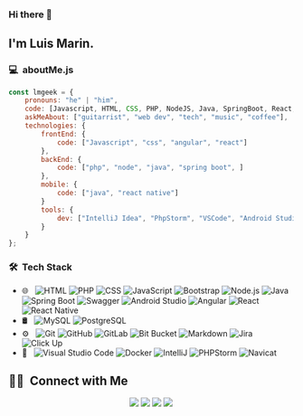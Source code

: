 ### Hi there 👋

## I'm Luis Marin.

### 💻 &nbsp;aboutMe.js

```javascript
const lmgeek = {
    pronouns: "he" | "him",
    code: [Javascript, HTML, CSS, PHP, NodeJS, Java, SpringBoot, React, ReactNative, Angular, Android],
    askMeAbout: ["guitarrist", "web dev", "tech", "music", "coffee"],
    technologies: {
        frontEnd: {
            code: ["Javascript", "css", "angular", "react"]
        },
        backEnd: {
            code: ["php", "node", "java", "spring boot", ]
        },
        mobile: {
            code: ["java", "react native"]
        }
        tools: {
            dev: ["IntelliJ Idea", "PhpStorm", "VSCode", "Android Studio", "Navicat"]
        }
    }
};
```


### 🛠 &nbsp;Tech Stack

- 🌐 &nbsp;
  ![HTML](https://img.shields.io/badge/-HTML-333333?style=flat&logo=HTML5)
  ![PHP](https://img.shields.io/badge/-PHP-333333?style=flat&logo=php)
  ![CSS](https://img.shields.io/badge/-CSS-333333?style=flat&logo=CSS3&logoColor=1572B6)
  ![JavaScript](https://img.shields.io/badge/-JavaScript-333333?style=flat&logo=javascript)
  ![Bootstrap](https://img.shields.io/badge/-Bootstrap-333333?style=flat&logo=bootstrap&logoColor=563D7C)
  ![Node.js](https://img.shields.io/badge/-Node.js-333333?style=flat&logo=node.js)
  ![Java](https://img.shields.io/badge/-Java-333333?style=flat&logo=java)
  ![Spring Boot](https://img.shields.io/badge/-Spring%20Boot-333333?style=flat&logo=springboot)
  ![Swagger](https://img.shields.io/badge/-Swagger-333333?style=flat&logo=swagger)
  ![Android Studio](https://img.shields.io/badge/-Android%20Studio-333333?style=flat&logo=android)
  ![Angular](https://img.shields.io/badge/-Angular-333333?style=flat&logo=angular)
  ![React](https://img.shields.io/badge/-React-333333?style=flat&logo=react)
  ![React Native](https://img.shields.io/badge/-React%20Native-333333?style=flat&logo=react)
- 🛢 &nbsp;
  ![MySQL](https://img.shields.io/badge/-MySQL-333333?style=flat&logo=mysql&logoColor=fff)
  ![PostgreSQL](https://img.shields.io/badge/-PostgreSQL-333333?style=flat&logo=postgresql)
- ⚙️ &nbsp;
  ![Git](https://img.shields.io/badge/-Git-333333?style=flat&logo=git)
  ![GitHub](https://img.shields.io/badge/-GitHub-333333?style=flat&logo=github)
  ![GitLab](https://img.shields.io/badge/-GitLab-333333?style=flat&logo=gitlab)
  ![Bit Bucket](https://img.shields.io/badge/-Bit%20Bucket-333333?style=flat&logo=bitbucket)
  ![Markdown](https://img.shields.io/badge/-Markdown-333333?style=flat&logo=markdown)
  ![Jira](https://img.shields.io/badge/-Jira-333333?style=flat&logo=jira)
  ![Click Up](https://img.shields.io/badge/-Click%20Up-333333?style=flat&logo=clickup)
- 🔧 &nbsp;
  ![Visual Studio Code](https://img.shields.io/badge/-Visual%20Studio%20Code-333333?style=flat&logo=visual-studio-code&logoColor=007ACC)
  ![Docker](https://img.shields.io/badge/-Docker-333333?style=flat&logo=docker)
  ![IntelliJ](https://img.shields.io/badge/-IntelliJ-333333?style=flat&logo=intellijidea)
  ![PHPStorm](https://img.shields.io/badge/-PHPStorm-333333?style=flat&logo=phpstorm)
  ![Navicat](https://img.shields.io/badge/-Navicat-333333?style=flat&logo=navicat)


##  🤝🏻 &nbsp;Connect with Me

<p align="center">
<a href="https://luismar.in/new"><img src="https://img.shields.io/badge/-luismar.in-3423A6?style=flat-square&logo=Google-Chrome&logoColor=white"/></a>
<a href="https://www.linkedin.com/in/luis-armando-marin-naveda"><img src="https://img.shields.io/badge/-Luis%20Marin-0077B5?style=flat-square&logo=Linkedin&logoColor=white"/></a>
<a href="mailto:tsuluismarin@gmail.com"><img src="https://img.shields.io/badge/-tsuluismarin@gmail.com-D14836?style=flat-square&logo=Gmail&logoColor=white"/></a>
<a href="mailto:info@luismar.in"><img src="https://img.shields.io/badge/-info@luismar.in-D14836?style=flat-square&logo=Gmail&logoColor=white"/></a>

<!--
**lmgeek/lmgeek** is a ✨ _special_ ✨ repository because its `README.md` (this file) appears on your GitHub profile.

